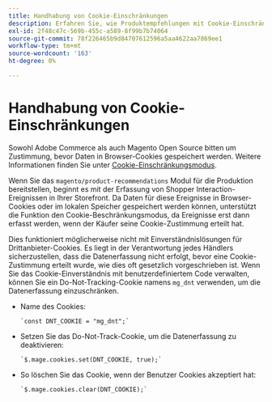 ```yaml
---
title: Handhabung von Cookie-Einschränkungen
description: Erfahren Sie, wie Produktempfehlungen mit Cookie-Einschränkungen umgehen.
exl-id: 2f48c47c-569b-455c-a589-8f99b7b74064
source-git-commit: 78f226465b9d84707612596a5aa4622aa7869ee1
workflow-type: tm+mt
source-wordcount: '163'
ht-degree: 0%

---
```


# Handhabung von Cookie-Einschränkungen

Sowohl Adobe Commerce als auch Magento Open Source bitten um Zustimmung, bevor Daten in Browser-Cookies gespeichert werden. Weitere Informationen finden Sie unter [Cookie-Einschränkungsmodus](https://experienceleague.adobe.com/docs/commerce-admin/start/compliance/privacy/compliance-cookie-law.html).

Wenn Sie das `magento/product-recommendations` Modul für die Produktion bereitstellen, beginnt es mit der Erfassung von Shopper Interaction-Ereignissen in Ihrer Storefront. Da Daten für diese Ereignisse in Browser-Cookies oder im lokalen Speicher gespeichert werden können, unterstützt die Funktion den Cookie-Beschränkungsmodus, da Ereignisse erst dann erfasst werden, wenn der Käufer seine Cookie-Zustimmung erteilt hat.

Dies funktioniert möglicherweise nicht mit Einverständnislösungen für Drittanbieter-Cookies. Es liegt in der Verantwortung jedes Händlers sicherzustellen, dass die Datenerfassung nicht erfolgt, bevor eine Cookie-Zustimmung erteilt wurde, wie dies oft gesetzlich vorgeschrieben ist. Wenn Sie das Cookie-Einverständnis mit benutzerdefiniertem Code verwalten, können Sie ein Do-Not-Tracking-Cookie namens `mg_dnt` verwenden, um die Datenerfassung einzuschränken.

- Name des Cookies:

  ```text
  `const DNT_COOKIE = "mg_dnt";`
  ```

- Setzen Sie das Do-Not-Track-Cookie, um die Datenerfassung zu deaktivieren:

  ```text
  `$.mage.cookies.set(DNT_COOKIE, true);`
  ```

- So löschen Sie das Cookie, wenn der Benutzer Cookies akzeptiert hat:

  ```text
  `$.mage.cookies.clear(DNT_COOKIE);`
  ```
